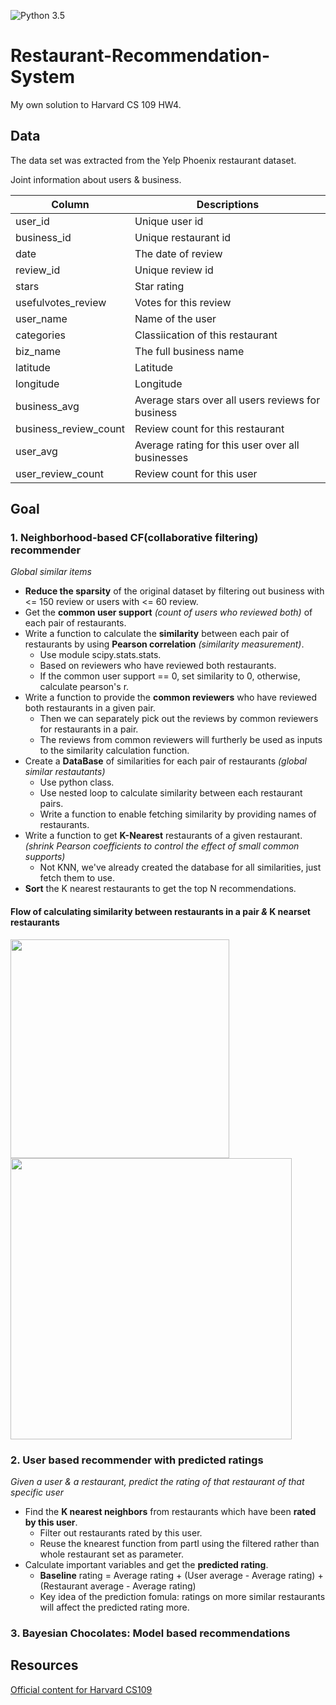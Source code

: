 ![Python 3.5](https://img.shields.io/badge/python-3.5-blue.svg)

# Restaurant-Recommendation-System
My own solution to Harvard CS 109 HW4.
<br/>
## Data
The data set was extracted from the Yelp Phoenix restaurant dataset. 

Joint information about users & business.

| Column | Descriptions |
| -------|--------------|
| user_id | Unique user id |
| business_id | Unique restaurant id |
| date | The date of review |
| review_id | Unique review id |
| stars | Star rating |
| usefulvotes_review | Votes for this review |
| user_name | Name of the user |
| categories | Classiication of this restaurant |
| biz_name | The full business name |
| latitude | Latitude |
| longitude | Longitude |
| business_avg | Average stars over all users reviews for business |
| business_review_count | Review count for this restaurant |
| user_avg | Average rating for this user over all businesses |
| user_review_count | Review count for this user |

## Goal

### 1. Neighborhood-based CF(collaborative filtering) recommender
*Global similar items*

* **Reduce the sparsity** of the original dataset by filtering out business with <= 150 review or users with <= 60 review.
* Get the **common user support** *(count of users who reviewed both)* of each pair of restaurants.
* Write a function to calculate the **similarity** between each pair of restaurants by using **Pearson correlation** *(similarity measurement)*.
    * Use module scipy.stats.stats.
    * Based on reviewers who have reviewed both restaurants.
    * If the common user support == 0, set similarity to 0, otherwise, calculate pearson's r.
* Write a function to provide the **common reviewers** who have reviewed both restaurants in a given pair.
    * Then we can separately pick out the reviews by common reviewers for restaurants in a pair. 
    * The reviews from common reviewers will furtherly be used as inputs to the similarity calculation function.
* Create a **DataBase** of similarities for each pair of restaurants *(global similar restautants)* 
    * Use python class.
    * Use nested loop to calculate similarity between each restaurant pairs.
    * Write a function to enable fetching similarity by providing names of restaurants. 
* Write a function to get **K-Nearest** restaurants of a given restaurant. *(shrink Pearson coefficients to control the effect of small common supports)*
    * Not KNN, we've already created the database for all similarities, just fetch them to use.
* **Sort** the K nearest restaurants to get the top N recommendations.

 #### Flow of calculating similarity between restaurants in a pair *&* K nearset restaurants
<p align="justify">
  <img src="https://cloud.githubusercontent.com/assets/7127935/16394991/a6ff77c4-3c6c-11e6-9d83-d5b916c9d0b0.JPG" width="350"/>
  <img src="https://cloud.githubusercontent.com/assets/7127935/16396281/d66d9f30-3c72-11e6-82bb-4ebce2dd13e2.JPG" width="450"/>
</p>

### 2. User based recommender with predicted ratings 
*Given a user & a restaurant, predict the rating of that restaurant of that specific user*

* Find the **K nearest neighbors** from restaurants which have been **rated by this user**.
    * Filter out restaurants rated by this user.
    * Reuse the knearest function from partI using the filtered rather than whole restaurant set as parameter.
* Calculate important variables and get the **predicted rating**.
    * **Baseline** rating = Average rating + (User average - Average rating) + (Restaurant average - Average rating)
    * Key idea of the prediction fomula: ratings on more similar restaurants will affect the predicted rating more.

### 3. Bayesian Chocolates: Model based recommendations

## Resources
[Official content for Harvard CS109](https://github.com/cs109/content)

